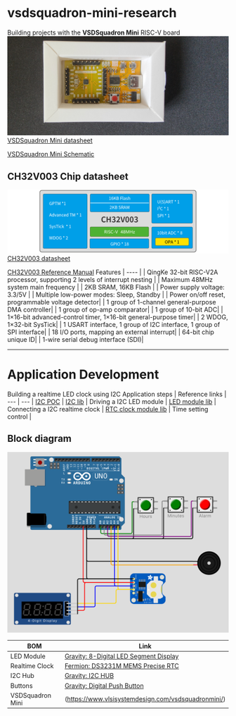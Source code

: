 # vsdsquadron-mini-research
Building projects with the **VSDSquadron Mini** RISC-V board
![image](./images/mini.png)
[VSDSquadron Mini datasheet](./docs/VSDSQMinidatasheet.pdf)

[VSDSquadron Mini Schematic](./docs/SquadronMini_2A_Schematic.pdf.pdf)
## CH32V003 Chip datasheet
![image](./images/CH32V003.png)
[CH32V003 datasheet](./docs/CH32V003DS0.PDF)

[CH32V003 Reference Manual](./docs/CH32V003RM.PDF)
Features  |
---- |
| QingKe 32-bit RISC-V2A processor, supporting 2 levels of interrupt nesting  |
| Maximum 48MHz system main frequency |
| 2KB SRAM, 16KB Flash |
| Power supply voltage: 3.3/5V |
| Multiple low-power modes: Sleep, Standby |
| Power on/off reset, programmable voltage detector|
| 1 group of 1-channel general-purpose DMA controller|
| 1 group of op-amp comparator|
| 1 group of 10-bit ADC|
| 1×16-bit advanced-control timer, 1×16-bit general-purpose timer|
| 2 WDOG, 1×32-bit SysTick|
| 1 USART interface, 1 group of I2C interface, 1 group of SPI interface|
| 18 I/O ports, mapping an external interrupt|
| 64-bit chip unique ID|
| 1-wire serial debug interface (SDI)|

***
# Application Development
Building a realtime LED clock using I2C
Application steps | Reference links |
--- | --- |
[I2C POC](./I2C_poc) | [I2C lib](https://github.com/hexeguitar/ch32v003fun_libs) |
Driving a I2C LED module | [LED module lib](https://github.com/DFRobot/DFRobot_LedDisplayModule) |
Connecting a I2C realtime clock | [RTC clock module lib](https://github.com/DFRobot/DFRobot_DS3231M) |
Time setting control |
## Block diagram

![image](./images/I2C_RTC_clock.png)

BOM | Link |
--- | --- |
LED Module | [Gravity: 8-Digital LED Segment Display](https://www.dfrobot.com/product-1979.html)
Realtime Clock | [Fermion: DS3231M MEMS Precise RTC](https://www.dfrobot.com/product-1991.html)
I2C Hub | [Gravity: I2C HUB](https://www.dfrobot.com/product-2179.html)
Buttons | [Gravity: Digital Push Button](https://www.dfrobot.com/product-1098.html)
VSDSquadron Mini | (https://www.vlsisystemdesign.com/vsdsquadronmini/)
